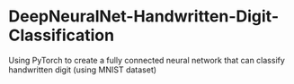 # DeepNeuralNet-Handwritten-Digit-Classification
Using PyTorch to create a fully connected neural network that can classify handwritten digit (using MNIST dataset)
